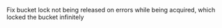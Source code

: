Fix bucket lock not being released on errors while being acquired, which locked the bucket infinitely
